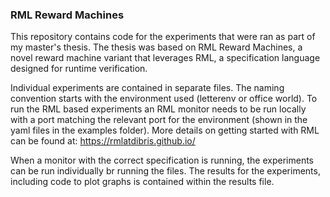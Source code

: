 ### RML Reward Machines

This repository contains code for the experiments that were ran as part of my master's thesis. The thesis was based on RML Reward Machines, a novel reward machine variant that leverages RML, a specification language designed for runtime verification.

Individual experiments are contained in separate files. The naming convention starts with the environment used (letterenv or office world). To run the RML based experiments an RML monitor needs to be run locally with a port matching the relevant port for the environment (shown in the yaml files in the examples folder). More details on getting started with RML can be found at: https://rmlatdibris.github.io/

When a monitor with the correct specification is running, the experiments can be run individually br running the files. The results for the experiments, including code to plot graphs is contained within the results file.